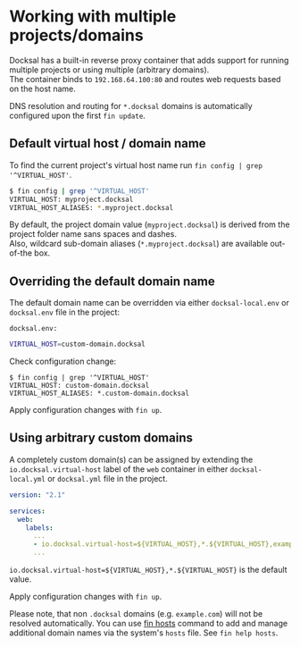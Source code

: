 # Working with multiple projects/domains

Docksal has a built-in reverse proxy container that adds support for running multiple projects or using multiple (arbitrary domains).  
The container binds to `192.168.64.100:80` and routes web requests based on the host name.

DNS resolution and routing for `*.docksal` domains is automatically configured upon the first `fin update`. 


## Default virtual host / domain name

To find the current project's virtual host name run `fin config | grep '^VIRTUAL_HOST'`.

```bash
$ fin config | grep '^VIRTUAL_HOST'
VIRTUAL_HOST: myproject.docksal
VIRTUAL_HOST_ALIASES: *.myproject.docksal
```

By default, the project domain value (`myproject.docksal`) is derived from the project folder name sans spaces and dashes.  
Also, wildcard sub-domain aliases (`*.myproject.docksal`) are available out-of-the box.


## Overriding the default domain name

The default domain name can be overridden via either `docksal-local.env` or `docksal.env` file in the project:

`docksal.env:`

```bash
VIRTUAL_HOST=custom-domain.docksal
```

Check configuration change:

````
$ fin config | grep '^VIRTUAL_HOST'
VIRTUAL_HOST: custom-domain.docksal
VIRTUAL_HOST_ALIASES: *.custom-domain.docksal
````

Apply configuration changes with `fin up`.


## Using arbitrary custom domains

A completely custom domain(s) can be assigned by extending the `io.docksal.virtual-host` label of the `web` container in 
either `docksal-local.yml` or `docksal.yml` file in the project.

```yaml
version: "2.1"

services:
  web:
    labels:
      ...
      - io.docksal.virtual-host=${VIRTUAL_HOST},*.${VIRTUAL_HOST},example.com,mydomain.com,*.mydomain.com
      ...
```

`io.docksal.virtual-host=${VIRTUAL_HOST},*.${VIRTUAL_HOST}` is the default value.

Apply configuration changes with `fin up`.

Please note, that non `.docksal` domains (e.g. `example.com`) will not be resolved automatically.
You can use [fin hosts](advanced/fin.md#fin-help-hosts) command to add and manage additional domain names via the system's `hosts` file. 
See `fin help hosts`.
